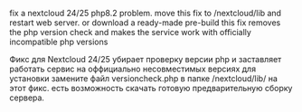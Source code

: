 fix a nextcloud 24/25 php8.2 problem.
move this fix to /nextcloud/lib and restart web server.
or download a ready-made pre-build
this fix removes the php version check and makes the service work with officially incompatible php versions

Фикс для Nextcloud 24/25 убирает проверку версии php и заставляет работать сервис на оффициально несовместимых версиях
для установки замените файл versioncheck.php в папке /nextcloud/lib/ на этот фикс.
есть возможность скачать готовую предварительную сборку сервера.
